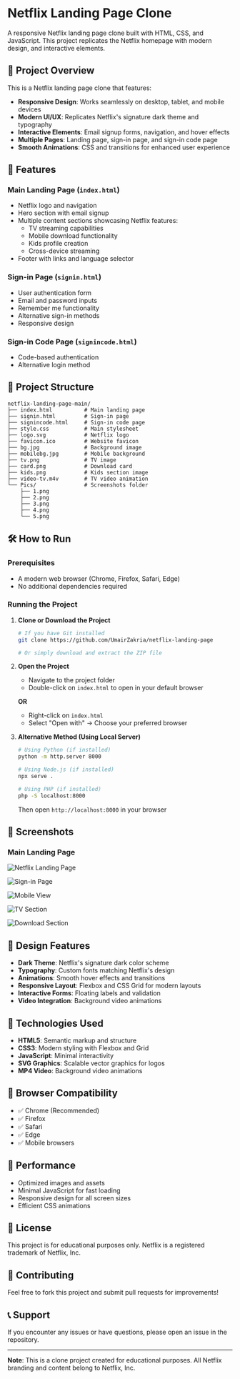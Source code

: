 # Netflix Landing Page Clone

A responsive Netflix landing page clone built with HTML, CSS, and  JavaScript. This project replicates the Netflix homepage with modern design, and interactive elements.

## 🎯 Project Overview

This is a Netflix  landing page clone that features:
- **Responsive Design**: Works seamlessly on desktop, tablet, and mobile devices
- **Modern UI/UX**: Replicates Netflix's signature dark theme and typography
- **Interactive Elements**: Email signup forms, navigation, and hover effects
- **Multiple Pages**: Landing page, sign-in page, and sign-in code page
- **Smooth Animations**: CSS and transitions for enhanced user experience

## 🚀 Features

### Main Landing Page (`index.html`)
- Netflix logo and navigation
- Hero section with email signup
- Multiple content sections showcasing Netflix features:
  - TV streaming capabilities
  - Mobile download functionality
  - Kids profile creation
  - Cross-device streaming
- Footer with links and language selector

### Sign-in Page (`signin.html`)
- User authentication form
- Email and password inputs
- Remember me functionality
- Alternative sign-in methods
- Responsive design

### Sign-in Code Page (`signincode.html`)
- Code-based authentication
- Alternative login method

## 📁 Project Structure

```
netflix-landing-page-main/
├── index.html          # Main landing page
├── signin.html         # Sign-in page
├── signincode.html     # Sign-in code page
├── style.css           # Main stylesheet
├── logo.svg            # Netflix logo
├── favicon.ico         # Website favicon
├── bg.jpg              # Background image
├── mobilebg.jpg        # Mobile background
├── tv.png              # TV image
├── card.png            # Download card
├── kids.png            # Kids section image
├── video-tv.m4v        # TV video animation
└── Pics/               # Screenshots folder
    ├── 1.png
    ├── 2.png
    ├── 3.png
    ├── 4.png
    └── 5.png
```

## 🛠️ How to Run

### Prerequisites
- A modern web browser (Chrome, Firefox, Safari, Edge)
- No additional dependencies required

### Running the Project

1. **Clone or Download the Project**
   ```bash
   # If you have Git installed
   git clone https://github.com/UmairZakria/netflix-landing-page
   
   # Or simply download and extract the ZIP file
   ```

2. **Open the Project**
   - Navigate to the project folder
   - Double-click on `index.html` to open in your default browser
   
   **OR**
   
   - Right-click on `index.html`
   - Select "Open with" → Choose your preferred browser

3. **Alternative Method (Using Local Server)**
   ```bash
   # Using Python (if installed)
   python -m http.server 8000
   
   # Using Node.js (if installed)
   npx serve .
   
   # Using PHP (if installed)
   php -S localhost:8000
   ```
   Then open `http://localhost:8000` in your browser

## 📱 Screenshots

### Main Landing Page
![Netflix Landing Page](Pics/1.png)

![Sign-in Page](Pics/2.png)

![Mobile View](Pics/3.png)

![TV Section](Pics/4.png)

![Download Section](Pics/5.png)

## 🎨 Design Features

- **Dark Theme**: Netflix's signature dark color scheme
- **Typography**: Custom fonts matching Netflix's design
- **Animations**: Smooth hover effects and transitions
- **Responsive Layout**: Flexbox and CSS Grid for modern layouts
- **Interactive Forms**: Floating labels and validation
- **Video Integration**: Background video animations

## 🔧 Technologies Used

- **HTML5**: Semantic markup and structure
- **CSS3**: Modern styling with Flexbox and Grid
- **JavaScript**: Minimal interactivity
- **SVG Graphics**: Scalable vector graphics for logos
- **MP4 Video**: Background video animations

## 📱 Browser Compatibility

- ✅ Chrome (Recommended)
- ✅ Firefox
- ✅ Safari
- ✅ Edge
- ✅ Mobile browsers

## 🚀 Performance

- Optimized images and assets
- Minimal JavaScript for fast loading
- Responsive design for all screen sizes
- Efficient CSS animations

## 📄 License

This project is for educational purposes only. Netflix is a registered trademark of Netflix, Inc.

## 🤝 Contributing

Feel free to fork this project and submit pull requests for improvements!

## 📞 Support

If you encounter any issues or have questions, please open an issue in the repository.

---

**Note**: This is a clone project created for educational purposes. All Netflix branding and content belong to Netflix, Inc. 